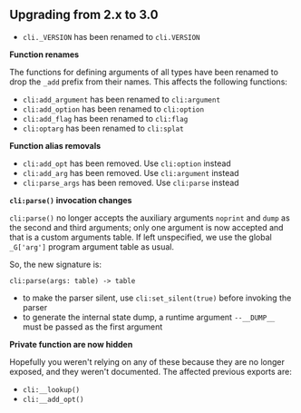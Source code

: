 ## Upgrading from 2.x to 3.0

- `cli._VERSION` has been renamed to `cli.VERSION`

**Function renames**

The functions for defining arguments of all types have been renamed to drop the
`_add` prefix from their names. This affects the following functions:

- `cli:add_argument` has been renamed to `cli:argument`
- `cli:add_option` has been renamed to `cli:option`
- `cli:add_flag` has been renamed to `cli:flag`
- `cli:optarg` has been renamed to `cli:splat`

**Function alias removals**

- `cli:add_opt` has been removed. Use `cli:option` instead
- `cli:add_arg` has been removed. Use `cli:argument` instead
- `cli:parse_args` has been removed. Use `cli:parse` instead

**`cli:parse()` invocation changes**

`cli:parse()` no longer accepts the auxiliary arguments `noprint` and `dump` as the second and third arguments; only one argument is now accepted and that is a custom arguments table. If left unspecified, we use the global `_G['arg']` program argument table as usual.

So, the new signature is:

`cli:parse(args: table) -> table`

- to make the parser silent, use `cli:set_silent(true)` before invoking the parser
- to generate the internal state dump, a runtime argument `--__DUMP__` must be passed as the first argument

**Private function are now hidden**

Hopefully you weren't relying on any of these because they are no longer exposed, and they weren't documented. The affected previous exports are:

- `cli:__lookup()`
- `cli:__add_opt()`
